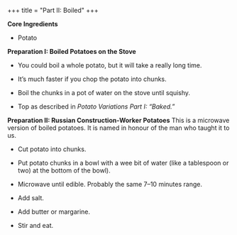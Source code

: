 +++
title = "Part II: Boiled"
+++

**Core Ingredients**
- Potato

**Preparation I: Boiled Potatoes on the Stove**
- You could boil a whole potato, but it will take a really long time.

- It’s much faster if you chop the potato into chunks.

- Boil the chunks in a pot of water on the stove until squishy.

- Top as described in _Potato Variations Part I: “Baked.”_

**Preparation II: Russian Construction-Worker Potatoes**
This is a microwave version of boiled potatoes. It is named in honour of the
man who taught it to us.

- Cut potato into chunks.

- Put potato chunks in a bowl with a wee bit of water (like a tablespoon or
two) at the bottom of the bowl).

- Microwave until edible. Probably the same 7–10 minutes range.

- Add salt.

- Add butter or margarine.

- Stir and eat.